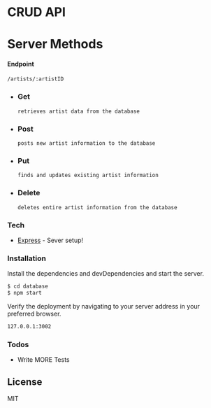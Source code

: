 # CRUD API
# Server Methods
#### Endpoint
```sh
/artists/:artistID
```

  - ### Get
        retrieves artist data from the database
  - ### Post 
        posts new artist information to the database
  - ### Put
        finds and updates existing artist information
  - ### Delete
        deletes entire artist information from the database

### Tech



* [Express] - Sever setup!

### Installation


Install the dependencies and devDependencies and start the server.

```sh
$ cd database
$ npm start
```
Verify the deployment by navigating to your server address in your preferred browser.

```sh
127.0.0.1:3002
```

### Todos

 - Write MORE Tests

License
----

MIT



[//]: # (These are reference links used in the body of this note and get stripped out when the markdown processor does its job. There is no need to format nicely because it shouldn't be seen. Thanks SO - http://stackoverflow.com/questions/4823468/store-comments-in-markdown-syntax)


   [Express]: <http://expressjs.com/>
